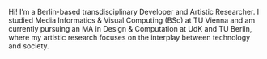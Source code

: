 Hi! I’m a Berlin-based transdisciplinary Developer and Artistic Researcher. I studied Media Informatics & Visual Computing (BSc) at TU Vienna and am currently pursuing an MA in Design &	Computation at UdK and TU Berlin, where my artistic research focuses on the interplay between technology and society.
